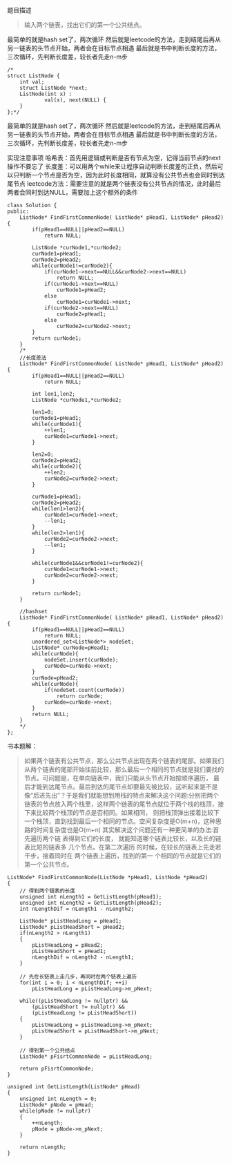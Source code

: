  题目描述
>  输入两个链表，找出它们的第一个公共结点。

最简单的就是hash set了，两次循环
然后就是leetcode的方法，走到结尾后再从另一链表的头节点开始，两者会在目标节点相遇
最后就是书中判断长度的方法，三次循环，先判断长度差，较长者先走n-m步
```
/*
struct ListNode {
	int val;
	struct ListNode *next;
	ListNode(int x) :
			val(x), next(NULL) {
	}
};*/
```

最简单的就是hash set了，两次循环
然后就是leetcode的方法，走到结尾后再从另一链表的头节点开始，两者会在目标节点相遇
最后就是书中判断长度的方法，三次循环，先判断长度差，较长者先走n-m步

实现注意事项
哈希表：首先用逻辑或判断是否有节点为空，记得当前节点的next操作不要忘了
长度差：可以用两个while来让程序自动判断长度差的正负，然后可以只判断一个节点是否为空，因为此时长度相同，就算没有公共节点也会同时到达尾节点
leetcode方法：需要注意的就是两个链表没有公共节点的情况，此时最后两者会同时到达NULL，需要加上这个额外的条件

```
class Solution {
public:
    ListNode* FindFirstCommonNode( ListNode* pHead1, ListNode* pHead2){
        if(pHead1==NULL||pHead2==NULL)
            return NULL;
        
        ListNode *curNode1,*curNode2;
        curNode1=pHead1;
        curNode2=pHead2;
        while(curNode1!=curNode2){
            if(curNode1->next==NULL&&curNode2->next==NULL)
                return NULL;
            if(curNode1->next==NULL)
                curNode1=pHead2;
            else 
                curNode1=curNode1->next;
            if(curNode2->next==NULL)
                curNode2=pHead1;
            else 
                curNode2=curNode2->next;
        }
        return curNode1;
    }
    /*
    //长度差法
    ListNode* FindFirstCommonNode( ListNode* pHead1, ListNode* pHead2){
        if(pHead1==NULL||pHead2==NULL)
            return NULL;
        
        int len1,len2;
        ListNode *curNode1,*curNode2;
        
        len1=0;
        curNode1=pHead1;
        while(curNode1){
            ++len1;
            curNode1=curNode1->next;
        }
        
        len2=0;
        curNode2=pHead2;
        while(curNode2){
            ++len2;
            curNode2=curNode2->next;
        }
        
        curNode1=pHead1;
        curNode2=pHead2;
        while(len1>len2){
            curNode1=curNode1->next;
            --len1;
        }
        while(len2>len1){
            curNode2=curNode2->next;
            --len1;
        }
        
        while(curNode1&&curNode1!=curNode2){
            curNode1=curNode1->next;
            curNode2=curNode2->next;
        }
        
        return curNode1;
    }
    
    //hashset
    ListNode* FindFirstCommonNode( ListNode* pHead1, ListNode* pHead2) {
        if(pHead1==NULL||pHead2==NULL)
            return NULL;
        unordered_set<ListNode*> nodeSet;
        ListNode* curNode=pHead1;
        while(curNode){
            nodeSet.insert(curNode);
            curNode=curNode->next;
        }
        curNode=pHead2;
        while(curNode){
            if(nodeSet.count(curNode))
                return curNode;
            curNode=curNode->next;
        }
        return NULL;
    }
    */
};
```

书本题解：
> 如果两个链表有公共节点，那么公共节点出现在两个链表的尾部。如果我们从两个链表的尾部开始往前比较，那么最后一个相同的节点就是我们要找的节点。可问题是，在单向链表中，我们只能从头节点开始按顺序遍历， 最后才能到达尾节点。最后到达的尾节点却要最先被比较，这听起来是不是像“后进先出”？于是我们就能想到用栈的特点来解决这个问题:分别把两个链表的节点放入两个栈里，这样两个链表的尾节点就位于两个栈的栈顶，接下来比较两个栈顶的节点是否相同。如果相同， 则把栈顶弹出接着比较下一个栈顶，直到找到最后一个相同的节点。空间复杂度是O(m+n)，这种思路的时间复杂度也是O(m+n)
其实解决这个问题还有一种更简单的办法:首先遍历两个链 表得到它们的长度， 就能知道哪个链表比较长，以及长的链表比短的链表多 几个节点。在第二次遍历 的时候，在较长的链表上先走若干步，接着同时在 两个链表上遍历，找到的第一 个相同的节点就是它们的第一个公共节点。
```
ListNode* FindFirstCommonNode(ListNode *pHead1, ListNode *pHead2)
{
    // 得到两个链表的长度
    unsigned int nLength1 = GetListLength(pHead1);
    unsigned int nLength2 = GetListLength(pHead2);
    int nLengthDif = nLength1 - nLength2;

    ListNode* pListHeadLong = pHead1;
    ListNode* pListHeadShort = pHead2;
    if(nLength2 > nLength1)
    {
        pListHeadLong = pHead2;
        pListHeadShort = pHead1;
        nLengthDif = nLength2 - nLength1;
    }

    // 先在长链表上走几步，再同时在两个链表上遍历
    for(int i = 0; i < nLengthDif; ++i)
        pListHeadLong = pListHeadLong->m_pNext;

    while((pListHeadLong != nullptr) &&
        (pListHeadShort != nullptr) &&
        (pListHeadLong != pListHeadShort))
    {
        pListHeadLong = pListHeadLong->m_pNext;
        pListHeadShort = pListHeadShort->m_pNext;
    }

    // 得到第一个公共结点
    ListNode* pFisrtCommonNode = pListHeadLong;

    return pFisrtCommonNode;
}

unsigned int GetListLength(ListNode* pHead)
{
    unsigned int nLength = 0;
    ListNode* pNode = pHead;
    while(pNode != nullptr)
    {
        ++nLength;
        pNode = pNode->m_pNext;
    }

    return nLength;
}

```
